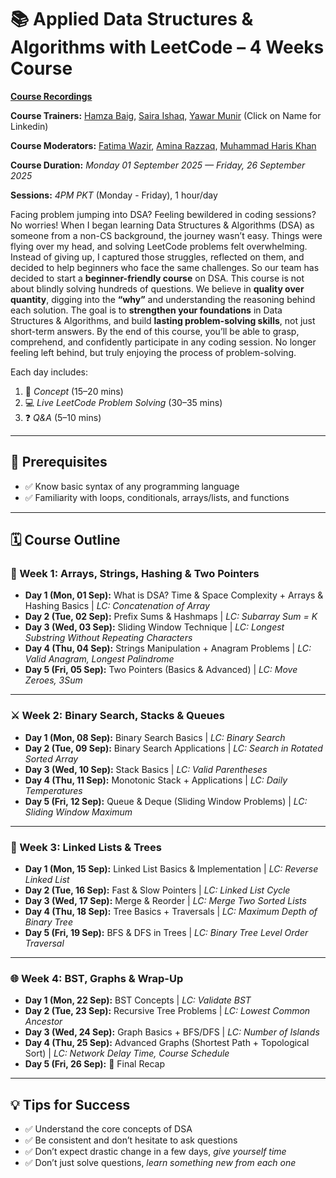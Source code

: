 # 📚 Applied Data Structures & Algorithms with LeetCode – 4 Weeks Course  

**[Course Recordings](https://github.com/hamzabeig/Data-Structures-and-Algorithms-Course/blob/main/Class%20recordings.md)**

**Course Trainers:** [Hamza Baig](https://www.linkedin.com/in/hbhamzabaig/), [Saira Ishaq](https://www.linkedin.com/in/sairaishaq/), [Yawar Munir](https://www.linkedin.com/in/yawar363/) (Click on Name for Linkedin)

**Course Moderators:** [Fatima Wazir](https://www.linkedin.com/in/fatima-3ba3b136a/), [Amina Razzaq](https://www.linkedin.com/in/amina-razzaq-65960429b/), [Muhammad Haris Khan](https://www.linkedin.com/in/muhammad-haris-khan18/)

**Course Duration:** *Monday 01 September 2025 — Friday, 26 September 2025*  

**Sessions:** *4PM PKT* (Monday - Friday), 1 hour/day  

Facing problem jumping into DSA? Feeling bewildered in coding sessions? No worries! 
When I began learning Data Structures & Algorithms (DSA) as someone from a non-CS background, the journey wasn’t easy. Things were flying over my head, and solving LeetCode problems felt overwhelming. Instead of giving up, I captured those struggles, reflected on them, and decided to help beginners who face the same challenges. So our team has decided to start a **beginner-friendly course** on DSA. This course is not about blindly solving hundreds of questions. We believe in **quality over quantity**, digging into the **“why”** and understanding the reasoning behind each solution. The goal is to  **strengthen your foundations** in Data Structures & Algorithms, and build **lasting problem-solving skills**, not just short-term answers. By the end of this course, you’ll be able to grasp, comprehend, and confidently participate in any coding session. No longer feeling left behind, but truly enjoying the process of problem-solving.

Each day includes:  
1. 📖 *Concept* (15–20 mins)  
2. 💻 *Live LeetCode Problem Solving* (30–35 mins)  
3. ❓ *Q&A* (5–10 mins)  

---

## 📌 Prerequisites
- ✅ Know basic syntax of any programming language  
- ✅ Familiarity with loops, conditionals, arrays/lists, and functions  

---

## 🗓 Course Outline  

### 🧠 Week 1: Arrays, Strings, Hashing & Two Pointers  
- **Day 1 (Mon, 01 Sep):** What is DSA? Time & Space Complexity + Arrays & Hashing Basics | *LC: Concatenation of Array*  
- **Day 2 (Tue, 02 Sep):** Prefix Sums & Hashmaps | *LC: Subarray Sum = K*  
- **Day 3 (Wed, 03 Sep):** Sliding Window Technique | *LC: Longest Substring Without Repeating Characters*  
- **Day 4 (Thu, 04 Sep):** Strings Manipulation + Anagram Problems | *LC: Valid Anagram, Longest Palindrome*  
- **Day 5 (Fri, 05 Sep):** Two Pointers (Basics & Advanced) | *LC: Move Zeroes, 3Sum*  

---

### ⚔️ Week 2: Binary Search, Stacks & Queues  
- **Day 1 (Mon, 08 Sep):** Binary Search Basics | *LC: Binary Search*  
- **Day 2 (Tue, 09 Sep):** Binary Search Applications | *LC: Search in Rotated Sorted Array*  
- **Day 3 (Wed, 10 Sep):** Stack Basics | *LC: Valid Parentheses*  
- **Day 4 (Thu, 11 Sep):** Monotonic Stack + Applications | *LC: Daily Temperatures*  
- **Day 5 (Fri, 12 Sep):** Queue & Deque (Sliding Window Problems) | *LC: Sliding Window Maximum*  

---

### 🔗 Week 3: Linked Lists & Trees  
- **Day 1 (Mon, 15 Sep):** Linked List Basics & Implementation | *LC: Reverse Linked List*  
- **Day 2 (Tue, 16 Sep):** Fast & Slow Pointers | *LC: Linked List Cycle*  
- **Day 3 (Wed, 17 Sep):** Merge & Reorder | *LC: Merge Two Sorted Lists*  
- **Day 4 (Thu, 18 Sep):** Tree Basics + Traversals | *LC: Maximum Depth of Binary Tree*  
- **Day 5 (Fri, 19 Sep):** BFS & DFS in Trees | *LC: Binary Tree Level Order Traversal*  

---

### 🌐 Week 4: BST, Graphs & Wrap-Up  
- **Day 1 (Mon, 22 Sep):** BST Concepts | *LC: Validate BST*  
- **Day 2 (Tue, 23 Sep):** Recursive Tree Problems | *LC: Lowest Common Ancestor*  
- **Day 3 (Wed, 24 Sep):** Graph Basics + BFS/DFS | *LC: Number of Islands*  
- **Day 4 (Thu, 25 Sep):** Advanced Graphs (Shortest Path + Topological Sort) | *LC: Network Delay Time, Course Schedule*  
- **Day 5 (Fri, 26 Sep):** 🎉 Final Recap 

---

## 💡 Tips for Success  
- ✅ Understand the core concepts of DSA  
- ✅ Be consistent and don’t hesitate to ask questions  
- ✅ Don’t expect drastic change in a few days, *give yourself time*  
- ✅ Don’t just solve questions, *learn something new from each one*  
